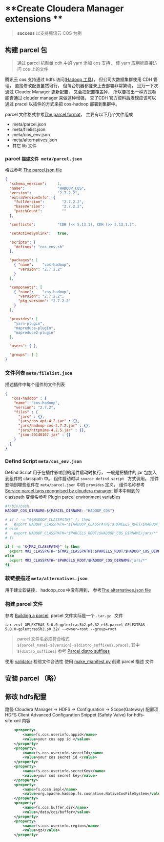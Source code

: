 # **Create Cloudera Manager extensions **

<!-- toc -->

>**success**
> 以支持腾讯云 COS 为例

## 构建 parcel 包

> 通过 parcel 机制给 cdh 中的 yarn 添加 cos 支持， 使 yarn 应用能直接访问 cos 上的文件

腾讯云 cos 支持通过 hdfs 访问([Hadoop 工具][1])， 但公司大数据集群使用 CDH 管理， 直接修改配置虽然可行， 但每台机器都登录上去部署非常繁琐， 且万一下次通过 Clouder Manager 更新配置， 又会把配置覆盖掉， 所以要找出一种方式看能否通过 clouder manager 来做这种增强， 查了CDH 官方资料后发现应该可以通过 pracel 以插件的方式来把 cos-hadoop 部署到集群中。

parcel 文件格式参考[The parcel format][2]， 主要有以下几个文件组成

* meta/parcel.json
* meta/filelist.json
* meta/cos_env.json
* meta/alternatives.json 
* 其它 lib 文件

### parcel `描述文件 meta/parcel.json`
格式参考 [The parcel.json file][5]

```json
{
  "schema_version":     1,
  "name":               "HADOOP_COS",
  "version":            "2.7.2.2",
  "extraVersionInfo": {
    "fullVersion":        "2.7.2.2",
    "baseVersion":        "2.7.2.2",
    "patchCount":         ""
  },

  "conflicts":          "CDH (<< 5.13.1), CDH (>> 5.13.1.)",

  "setActiveSymlink":   true,

  "scripts": {
    "defines": "cos_env.sh"
  },

  "packages": [
    { "name":    "cos-hadoop",
      "version": "2.7.2.2"
    }
  ],

  "components": [
    { "name":    "cos-hadoop",
      "version": "2.7.2.2",
      "pkg_version": "2.7.2.2"
    }
  ],

  "provides": [
    "yarn-plugin",
    "mapreduce-plugin",
    "mapreduce2-plugin"
  ],

  "users": { },

  "groups": [ ]
}


```

### 文件列表 `meta/filelist.json`

描述插件中每个组件的文件列表 
```json
{
   "cos-hadoop" : {
    "name": "cos-hadoop",
    "version": "2.7.2",
    "files" : {
      "jars" : {},
      "jars/cos_api-4.2.jar" : {},
      "jars/hadoop-cos-2.7.2.jar" : {},
      "jars/httpmime-4.2.5.jar" : {},
      "json-20140107.jar" : {}
    }
  }
}

```
### Defind Script `meta/cos_env.json`

Defind Script 用于在插件影响到的组件启动时执行， 一般是把插件的 jar 包加入到组件的 classpath 中。 组件启动时以 `source defind.script ` 方式调用。 插件影响到哪些组件在 `meta/parcel.json` 中的 `provides` 定义， 组件名称参考 [Service parcel tags recognised by cloudera manager][7], 脚本中用到的 classpath 变量名参考 [Plugin parcel environment variables][8]

```bash
#!/bin/bash
HADOOP_COS_DIRNAME=${PARCEL_DIRNAME:-"HADOOP_COS"}

# if [ -n "${HADOOP_CLASSPATH}" ]; then
#   export HADOOP_CLASSPATH="${HADOOP_CLASSPATH}:$PARCELS_ROOT/$HADOOP_COS_DIRNAME/jars/*"
# else
#   export HADOOP_CLASSPATH="$PARCELS_ROOT/$HADOOP_COS_DIRNAME/jars/*"
# fi

if [ -n "${MR2_CLASSPATH}" ]; then
  export MR2_CLASSPATH="${MR2_CLASSPATH}:$PARCELS_ROOT/$HADOOP_COS_DIRNAME/jars/*"
else
  export MR2_CLASSPATH="$PARCELS_ROOT/$HADOOP_COS_DIRNAME/jars/*"
fi
```

### 软链接描述 `meta/alternatives.json`

用于建立软链接， hadoop_cos 中没有用到， 参考[The alternatives.json file][4]

### 构建 parcel 文件

参考 [Building a parcel][9], parcel 文件实际是一个 `.tar.gz ` 文件

```
tar zcvf GPLEXTRAS-5.0.0-gplextras5b2.p0.32-el6.parcel GPLEXTRAS-5.0.0-gplextras5b2.p0.32/ --owner=root --group=root
```

> parcel 文件名必须符合格式 `${parcel_name}-${version}-${distro_suffixes}.pracel`, 其中 `${distro_suffixes}` 参考 [Parcel distro suffixes][10]

使用 [validator][11] 检验文件合法性
使用 [make_manifest.py][12] 创建 parcel 描述 文件

## 安装 parcel （略）
## 修改 hdfs配置

路径
Cloudera Manager -> HDFS -> Configuration -> Scope(Gateway) 
配置项 HDFS Client Advanced Configuration Snippet (Safety Valve) for hdfs-site.xml
内容
```xml
    <property>
        <name>fs.cos.userinfo.appid</name>
        <value>your cos app id </value>
    </property>
    <property>
        <name>fs.cos.userinfo.secretId</name>
        <value>your cos secret id </value>
    </property>
    <property>
        <name>fs.cos.userinfo.secretKey</name>
        <value>your cos secret key</value>
    </property>
    <property>
        <name>fs.cosn.impl</name>
        <value>org.apache.hadoop.fs.cosnative.NativeCosFileSystem</value>
    </property>
    <property>
        <name>fs.cos.buffer.dir</name>
        <value>/data/cos/buffer</value>
    </property>
    <property>
        <name>fs.cos.userinfo.region</name>
        <value>gz</value>
    </property>
```

[1]:https://cloud.tencent.com/document/product/436/6884
[2]:https://github.com/cloudera/cm_ext/wiki/The-parcel-format
[3]:https://github.com/cloudera/cm_ext/wiki/The-parcel-defines-script
[4]:https://github.com/cloudera/cm_ext/wiki/The-alternatives.json-file
[5]:https://github.com/cloudera/cm_ext/wiki/The-parcel.json-file
[6]:https://github.com/cloudera/cm_ext/wiki/The-parcel-defines-script
[7]:https://github.com/cloudera/cm_ext/wiki/Service-parcel-tags-recognised-by-cloudera-manager
[8]:https://github.com/cloudera/cm_ext/wiki/Plugin-parcel-environment-variables
[9]:https://github.com/cloudera/cm_ext/wiki/Building-a-parcel
[10]:https://github.com/cloudera/cm_ext/wiki/Parcel-distro-suffixes
[11]:https://github.com/cloudera/cm_ext/tree/master/validator
[12]:https://github.com/cloudera/cm_ext/tree/master/make_manifest